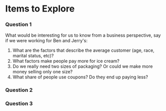 # Items to Explore

### Question 1
What would be interesting for us to know from a business perspective, say if we were working for Ben and Jerry's:
<ol>
  <li>What are the factors that describe the average customer (age, race, marital status, etc)?</li>
  <li>What factors make people pay more for ice cream?</li>
  <li>Do we really need two sizes of packaging? Or could we make more money selling only one size?</li>
  <li>What share of people use coupons? Do they end up paying less?</li>
</ol>

### Question 2

### Question 3
